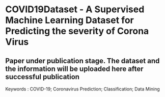 # COVID19Dataset - A Supervised Machine Learning Dataset for Predicting the severity of Corona Virus
## Paper under publication stage. The dataset and the information will be uploaded here after successful publication
Keywords : COVID-19; Coronavirus Prediction; Classification; Data Mining
